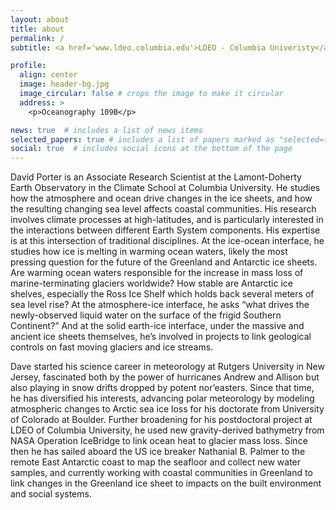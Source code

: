 ```yaml
---
layout: about
title: about
permalink: /
subtitle: <a href='www.ldeo.columbia.edu'>LDEO - Columbia Univeristy</a>. 61 Rt. 9W, Palisades, NY 10964

profile:
  align: center
  image: header-bg.jpg
  image_circular: false # crops the image to make it circular
  address: >
    <p>Oceanography 109B</p>

news: true  # includes a list of news items
selected_papers: true # includes a list of papers marked as "selected={true}"
social: true  # includes social icons at the bottom of the page
---
```


David Porter is an Associate Research Scientist at the Lamont-Doherty Earth Observatory in the Climate School at Columbia University. He studies how the atmosphere and ocean drive changes in the ice sheets, and how the resulting changing sea level affects coastal communities. His research involves climate processes at high-latitudes, and is particularly interested in the interactions between different Earth System components. His expertise is at this intersection of traditional disciplines. At the ice-ocean interface, he studies how ice is melting in warming ocean waters, likely the most pressing question for the future of the Greenland and Antarctic ice sheets. Are warming ocean waters responsible for the increase in mass loss of marine-terminating glaciers worldwide? How stable are Antarctic ice shelves, especially the Ross Ice Shelf which holds back several meters of sea level rise? At the atmosphere-ice interface, he asks “what drives the newly-observed liquid water on the surface of the frigid Southern Continent?” And at the solid earth-ice interface, under the massive and ancient ice sheets themselves, he’s involved in projects to link geological controls on fast moving glaciers and ice streams.


Dave started his science career in meteorology at Rutgers University in New Jersey, fascinated both by the power of hurricanes Andrew and Allison but also playing in snow drifts dropped by potent nor’easters. Since that time, he has diversified his interests, advancing polar meteorology by modeling atmospheric changes to Arctic sea ice loss for his doctorate from University of Colorado at Boulder. Further broadening for his postdoctoral project at LDEO of Columbia University, he used new gravity-derived bathymetry from NASA Operation IceBridge to link ocean heat to glacier mass loss. Since then he has sailed aboard the US ice breaker Nathanial B. Palmer to the remote East Antarctic coast to map the seafloor and collect new water samples, and currently working with coastal communities in Greenland to link changes in the Greenland ice sheet to impacts on the built environment and social systems.
